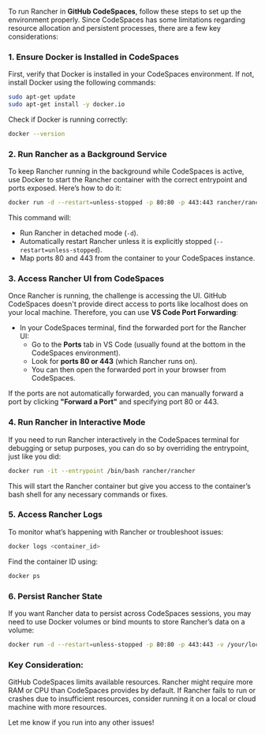 To run Rancher in **GitHub CodeSpaces**, follow these steps to set up the environment properly. Since CodeSpaces has some limitations regarding resource allocation and persistent processes, there are a few key considerations:

### 1. **Ensure Docker is Installed in CodeSpaces**
First, verify that Docker is installed in your CodeSpaces environment. If not, install Docker using the following commands:

```bash
sudo apt-get update
sudo apt-get install -y docker.io
```

Check if Docker is running correctly:

```bash
docker --version
```

### 2. **Run Rancher as a Background Service**
To keep Rancher running in the background while CodeSpaces is active, use Docker to start the Rancher container with the correct entrypoint and ports exposed. Here’s how to do it:

```bash
docker run -d --restart=unless-stopped -p 80:80 -p 443:443 rancher/rancher
```

This command will:
- Run Rancher in detached mode (`-d`).
- Automatically restart Rancher unless it is explicitly stopped (`--restart=unless-stopped`).
- Map ports 80 and 443 from the container to your CodeSpaces instance.

### 3. **Access Rancher UI from CodeSpaces**
Once Rancher is running, the challenge is accessing the UI. GitHub CodeSpaces doesn't provide direct access to ports like localhost does on your local machine. Therefore, you can use **VS Code Port Forwarding**:

- In your CodeSpaces terminal, find the forwarded port for the Rancher UI:
  - Go to the **Ports** tab in VS Code (usually found at the bottom in the CodeSpaces environment).
  - Look for **ports 80 or 443** (which Rancher runs on).
  - You can then open the forwarded port in your browser from CodeSpaces.

If the ports are not automatically forwarded, you can manually forward a port by clicking **"Forward a Port"** and specifying port 80 or 443.

### 4. **Run Rancher in Interactive Mode**
If you need to run Rancher interactively in the CodeSpaces terminal for debugging or setup purposes, you can do so by overriding the entrypoint, just like you did:

```bash
docker run -it --entrypoint /bin/bash rancher/rancher
```

This will start the Rancher container but give you access to the container’s bash shell for any necessary commands or fixes.

### 5. **Access Rancher Logs**
To monitor what’s happening with Rancher or troubleshoot issues:

```bash
docker logs <container_id>
```

Find the container ID using:

```bash
docker ps
```

### 6. **Persist Rancher State**
If you want Rancher data to persist across CodeSpaces sessions, you may need to use Docker volumes or bind mounts to store Rancher’s data on a volume:

```bash
docker run -d --restart=unless-stopped -p 80:80 -p 443:443 -v /your/local/path:/var/lib/rancher rancher/rancher
```

### Key Consideration:
GitHub CodeSpaces limits available resources. Rancher might require more RAM or CPU than CodeSpaces provides by default. If Rancher fails to run or crashes due to insufficient resources, consider running it on a local or cloud machine with more resources.

Let me know if you run into any other issues!